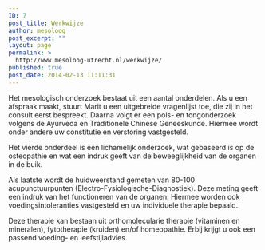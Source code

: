 ```yaml
---
ID: 7
post_title: Werkwijze
author: mesoloog
post_excerpt: ""
layout: page
permalink: >
  http://www.mesoloog-utrecht.nl/werkwijze/
published: true
post_date: 2014-02-13 11:11:31
---
```

Het mesologisch onderzoek bestaat uit een aantal onderdelen. Als u een afspraak maakt, stuurt Marit u een uitgebreide vragenlijst toe, die zij in het consult eerst bespreekt. Daarna volgt er een pols- en tongonderzoek volgens de Ayurveda en Traditionele Chinese Geneeskunde. Hiermee wordt onder andere uw constitutie en verstoring vastgesteld.

Het vierde onderdeel is een lichamelijk onderzoek, wat gebaseerd is op de osteopathie en wat een indruk geeft van de beweeglijkheid van de organen in de buik.

Als laatste wordt de huidweerstand gemeten van 80-100 acupunctuurpunten (Electro-Fysiologische-Diagnostiek). Deze meting geeft een indruk van het functioneren van de organen. Hiermee worden ook voedingsintoleranties vastgesteld en uw individuele therapie bepaald.

Deze therapie kan bestaan uit orthomolecularie therapie (vitaminen en mineralen), fytotherapie (kruiden) en/of homeopathie. Erbij krijgt u ook een passend voeding- en leefstijladvies.
